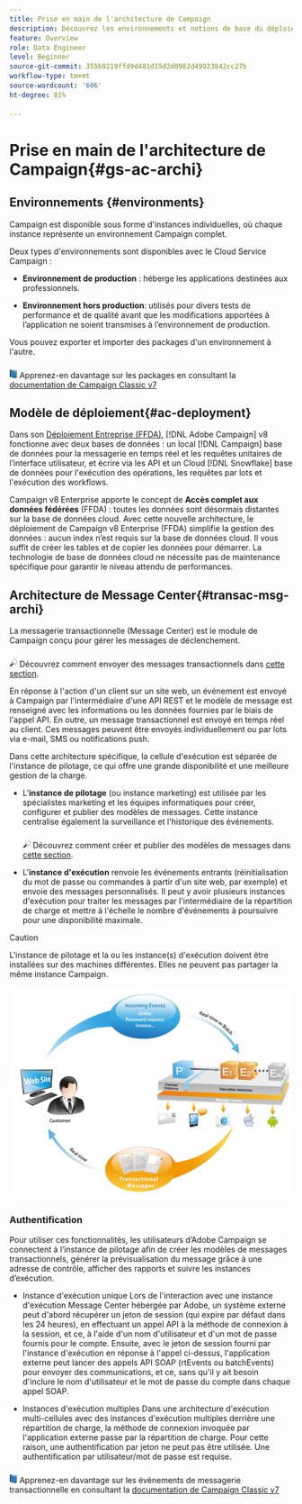 ```yaml
---
title: Prise en main de l'architecture de Campaign
description: Découvrez les environnements et notions de base du déploiement
feature: Overview
role: Data Engineer
level: Beginner
source-git-commit: 355b9219ffd9d481d15d2d0982d49923842cc27b
workflow-type: tm+mt
source-wordcount: '606'
ht-degree: 81%

---
```


# Prise en main de l&#39;architecture de Campaign{#gs-ac-archi}

## Environnements {#environments}

Campaign est disponible sous forme d&#39;instances individuelles, où chaque instance représente un environnement Campaign complet.

Deux types d&#39;environnements sont disponibles avec le Cloud Service Campaign :

* **Environnement de production** : héberge les applications destinées aux professionnels.

* **Environnement hors production**: utilisés pour divers tests de performance et de qualité avant que les modifications apportées à l’application ne soient transmises à l’environnement de production.

Vous pouvez exporter et importer des packages d&#39;un environnement à l&#39;autre.

![](../assets/do-not-localize/book.png) Apprenez-en davantage sur les packages en consultant la [documentation de Campaign Classic v7](https://experienceleague.adobe.com/docs/campaign-classic/using/getting-started/administration-basics/working-with-data-packages.html?lang=fr)

## Modèle de déploiement{#ac-deployment}

Dans son [Déploiement Entreprise (FFDA)](enterprise-deployment.md), [!DNL Adobe Campaign] v8 fonctionne avec deux bases de données : un local [!DNL Campaign] base de données pour la messagerie en temps réel et les requêtes unitaires de l’interface utilisateur, et écrire via les API et un Cloud [!DNL Snowflake] base de données pour l&#39;exécution des opérations, les requêtes par lots et l&#39;exécution des workflows.

Campaign v8 Enterprise apporte le concept de **Accès complet aux données fédérées** (FFDA) : toutes les données sont désormais distantes sur la base de données cloud. Avec cette nouvelle architecture, le déploiement de Campaign v8 Enterprise (FFDA) simplifie la gestion des données : aucun index n’est requis sur la base de données cloud. Il vous suffit de créer les tables et de copier les données pour démarrer. La technologie de base de données cloud ne nécessite pas de maintenance spécifique pour garantir le niveau attendu de performances.



<!--Two deployment models are available:

* **Campaign FDA [!DNL Snowflake] deployment**

In its [[!DNL Snowflake] FDA deployment](fda-deployment.md), [!DNL Adobe Campaign] v8 is connected to [!DNL Snowflake] to access data through Federated Data Access capability: you can access and process external data and information stored in your [!DNL Snowflake] database without changing the structure of Adobe Campaign data. PostgreSQL is the primary database, and Snowflake is the secondary database. You can extend your data model and store your data on Snowflake. Subsequently, you can run ETL, segmentation and reports on a large data set with outstanding performances.

* **Campaign Enterprise (FFDA) deployment**

-->

## Architecture de Message Center{#transac-msg-archi}

La messagerie transactionnelle (Message Center) est le module de Campaign conçu pour gérer les messages de déclenchement.

![](../assets/do-not-localize/glass.png) Découvrez comment envoyer des messages transactionnels dans [cette section](../send/transactional.md).

En réponse à l&#39;action d&#39;un client sur un site web, un événement est envoyé à Campaign par l&#39;intermédiaire d&#39;une API REST et le modèle de message est renseigné avec les informations ou les données fournies par le biais de l&#39;appel API. En outre, un message transactionnel est envoyé en temps réel au client. Ces messages peuvent être envoyés individuellement ou par lots via e-mail, SMS ou notifications push.

Dans cette architecture spécifique, la cellule d&#39;exécution est séparée de l&#39;instance de pilotage, ce qui offre une grande disponibilité et une meilleure gestion de la charge.

* L&#39;**instance de pilotage** (ou instance marketing) est utilisée par les spécialistes marketing et les équipes informatiques pour créer, configurer et publier des modèles de messages. Cette instance centralise également la surveillance et l&#39;historique des événements.

   ![](../assets/do-not-localize/glass.png) Découvrez comment créer et publier des modèles de messages dans [cette section](../send/transactional.md).

* L&#39;**instance d&#39;exécution** renvoie les événements entrants (réinitialisation du mot de passe ou commandes à partir d&#39;un site web, par exemple) et envoie des messages personnalisés. Il peut y avoir plusieurs instances d&#39;exécution pour traiter les messages par l&#39;intermédiaire de la répartition de charge et mettre à l&#39;échelle le nombre d&#39;événements à poursuivre pour une disponibilité maximale.

>[!CAUTION]
>
>L&#39;instance de pilotage et la ou les instance(s) d&#39;exécution doivent être installées sur des machines différentes. Elles ne peuvent pas partager la même instance Campaign.

![](assets/messagecenter_diagram.png)

### Authentification

Pour utiliser ces fonctionnalités, les utilisateurs d’Adobe Campaign se connectent à l’instance de pilotage afin de créer les modèles de messages transactionnels, générer la prévisualisation du message grâce à une adresse de contrôle, afficher des rapports et suivre les instances d’exécution.

* Instance d&#39;exécution unique
Lors de l&#39;interaction avec une instance d&#39;exécution Message Center hébergée par Adobe, un système externe peut d&#39;abord récupérer un jeton de session (qui expire par défaut dans les 24 heures), en effectuant un appel API à la méthode de connexion à la session, et ce, à l&#39;aide d&#39;un nom d&#39;utilisateur et d&#39;un mot de passe fournis pour le compte.
Ensuite, avec le jeton de session fourni par l&#39;instance d&#39;exécution en réponse à l&#39;appel ci-dessus, l&#39;application externe peut lancer des appels API SOAP (rtEvents ou batchEvents) pour envoyer des communications, et ce, sans qu&#39;il y ait besoin d&#39;inclure le nom d&#39;utilisateur et le mot de passe du compte dans chaque appel SOAP.

* Instances d&#39;exécution multiples
Dans une architecture d&#39;exécution multi-cellules avec des instances d&#39;exécution multiples derrière une répartition de charge, la méthode de connexion invoquée par l&#39;application externe passe par la répartition de charge. Pour cette raison, une authentification par jeton ne peut pas être utilisée. Une authentification par utilisateur/mot de passe est requise.

![](../assets/do-not-localize/book.png) Apprenez-en davantage sur les événements de messagerie transactionnelle en consultant la [documentation de Campaign Classic v7](https://experienceleague.adobe.com/docs/campaign-classic/using/transactional-messaging/processing/event-description.html?lang=fr#about-transactional-messaging-datamodel)